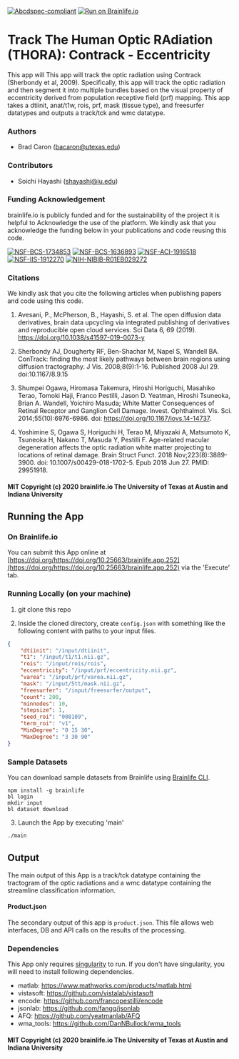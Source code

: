 [![Abcdspec-compliant](https://img.shields.io/badge/ABCD_Spec-v1.1-green.svg)](https://github.com/brain-life/abcd-spec)
[![Run on Brainlife.io](https://img.shields.io/badge/Brainlife-brainlife.app.252-blue.svg)](https://doi.org/https://doi.org/10.25663/brainlife.app.252)

# Track The Human Optic RAdiation (THORA): Contrack - Eccentricity

This app will This app will track the optic radiation using Contrack (Sherbondy et al, 2009). Specifically, this app will track the optic radiation and then segment it into multiple bundles based on the visual property of eccentricity derived from population receptive field (prf) mapping. This app takes a dtiinit, anat/t1w, rois, prf, mask (tissue type), and freesurfer datatypes and outputs a track/tck and wmc datatype.

### Authors

- Brad Caron (bacaron@utexas.edu)

### Contributors

- Soichi Hayashi (shayashi@iu.edu)

### Funding Acknowledgement

brainlife.io is publicly funded and for the sustainability of the project it is helpful to Acknowledge the use of the platform. We kindly ask that you acknowledge the funding below in your publications and code reusing this code.

[![NSF-BCS-1734853](https://img.shields.io/badge/NSF_BCS-1734853-blue.svg)](https://nsf.gov/awardsearch/showAward?AWD_ID=1734853)
[![NSF-BCS-1636893](https://img.shields.io/badge/NSF_BCS-1636893-blue.svg)](https://nsf.gov/awardsearch/showAward?AWD_ID=1636893)
[![NSF-ACI-1916518](https://img.shields.io/badge/NSF_ACI-1916518-blue.svg)](https://nsf.gov/awardsearch/showAward?AWD_ID=1916518)
[![NSF-IIS-1912270](https://img.shields.io/badge/NSF_IIS-1912270-blue.svg)](https://nsf.gov/awardsearch/showAward?AWD_ID=1912270)
[![NIH-NIBIB-R01EB029272](https://img.shields.io/badge/NIH_NIBIB-R01EB029272-green.svg)](https://grantome.com/grant/NIH/R01-EB029272-01)

### Citations

We kindly ask that you cite the following articles when publishing papers and code using this code.

1. Avesani, P., McPherson, B., Hayashi, S. et al. The open diffusion data derivatives, brain data upcycling via integrated publishing of derivatives and reproducible open cloud services. Sci Data 6, 69 (2019). https://doi.org/10.1038/s41597-019-0073-y

2. Sherbondy AJ, Dougherty RF, Ben-Shachar M, Napel S, Wandell BA. ConTrack: finding the most likely pathways between brain regions using diffusion tractography. J Vis. 2008;8(9):1-16. Published 2008 Jul 29. doi:10.1167/8.9.15

3. Shumpei Ogawa, Hiromasa Takemura, Hiroshi Horiguchi, Masahiko Terao, Tomoki Haji, Franco Pestilli, Jason D. Yeatman, Hiroshi Tsuneoka, Brian A. Wandell, Yoichiro Masuda; White Matter Consequences of Retinal Receptor and Ganglion Cell Damage. Invest. Ophthalmol. Vis. Sci. 2014;55(10):6976-6986. doi: https://doi.org/10.1167/iovs.14-14737.

4. Yoshimine S, Ogawa S, Horiguchi H, Terao M, Miyazaki A, Matsumoto K, Tsuneoka H, Nakano T, Masuda Y, Pestilli F. Age-related macular degeneration affects the optic radiation white matter projecting to locations of retinal damage. Brain Struct Funct. 2018 Nov;223(8):3889-3900. doi: 10.1007/s00429-018-1702-5. Epub 2018 Jun 27. PMID: 29951918.

#### MIT Copyright (c) 2020 brainlife.io The University of Texas at Austin and Indiana University

## Running the App

### On Brainlife.io

You can submit this App online at [https://doi.org/https://doi.org/10.25663/brainlife.app.252](https://doi.org/https://doi.org/10.25663/brainlife.app.252) via the 'Execute' tab.

### Running Locally (on your machine)

1. git clone this repo

2. Inside the cloned directory, create `config.json` with something like the following content with paths to your input files.

```json
{
	"dtiinit": "/input/dtiinit",
	"t1": "/input/t1/t1.nii.gz",
	"rois": "/input/rois/rois",
	"eccentricity": "/input/prf/eccentricity.nii.gz",
	"varea": "/input/prf/varea.nii.gz",
	"mask": "/input/5tt/mask.nii.gz",
	"freesurfer": "/input/freesurfer/output",
	"count": 200,
	"minnodes": 10,
	"stepsize": 1,
	"seed_roi": "008109",
	"term_roi": "v1",
	"MinDegree": "0 15 30",
	"MaxDegree": "3 30 90"
}
```

### Sample Datasets

You can download sample datasets from Brainlife using [Brainlife CLI](https://github.com/brain-life/cli).

```
npm install -g brainlife
bl login
mkdir input
bl dataset download
```

3. Launch the App by executing 'main'

```bash
./main
```

## Output

The main output of this App is a track/tck datatype containing the tractogram of the optic radiations and a wmc datatype containing the streamline classification information.

#### Product.json

The secondary output of this app is `product.json`. This file allows web interfaces, DB and API calls on the results of the processing.

### Dependencies

This App only requires [singularity](https://www.sylabs.io/singularity/) to run. If you don't have singularity, you will need to install following dependencies.   

- matlab: https://www.mathworks.com/products/matlab.html
- vistasoft: https://github.com/vistalab/vistasoft
- encode: https://github.com/francopestilli/encode
- jsonlab: https://github.com/fangq/jsonlab
- AFQ: https://github.com/yeatmanlab/AFQ
- wma_tools: https://github.com/DanNBullock/wma_tools

#### MIT Copyright (c) 2020 brainlife.io The University of Texas at Austin and Indiana University
